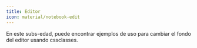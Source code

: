 ```yaml
---
title: Editor
icon: material/notebook-edit
---
```


En este subs-edad, puede encontrar ejemplos de uso para cambiar el fondo del editor
usando cssclasses.

